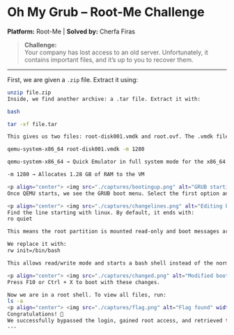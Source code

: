# Oh My Grub – Root-Me Challenge  
**Platform:** Root-Me | **Solved by:** Cherfa Firas  

> **Challenge:**  
> Your company has lost access to an old server. Unfortunately, it contains important files, and it’s up to you to recover them.  

---

First, we are given a `.zip` file. Extract it using:  
```bash
unzip file.zip
Inside, we find another archive: a .tar file. Extract it with:

bash

tar -xf file.tar

This gives us two files: root-disk001.vmdk and root.ovf. The .vmdk file is a virtual disk image, so we can boot it using QEMU:

qemu-system-x86_64 root-disk001.vmdk -m 1280

qemu-system-x86_64 → Quick Emulator in full system mode for the x86_64 architecture

-m 1280 → Allocates 1.28 GB of RAM to the VM

<p align="center"> <img src="./captures/bootingup.png" alt="GRUB starting menu" width="600"/> </p>
Once QEMU starts, we see the GRUB boot menu. Select the first option and press e to edit the boot parameters:

<p align="center"> <img src="./captures/changelines.png" alt="Editing boot parameters" width="600"/> </p>
Find the line starting with linux. By default, it ends with:
ro quiet

This means the root partition is mounted read-only and boot messages are hidden.

We replace it with:
rw init=/bin/bash

This allows read/write mode and starts a bash shell instead of the normal login screen:

<p align="center"> <img src="./captures/changed.png" alt="Modified boot line" width="600"/> </p>
Press F10 or Ctrl + X to boot with these changes.

Now we are in a root shell. To view all files, run:
ls -a
<p align="center"> <img src="./captures/flag.png" alt="Flag found" width="600"/> </p>
Congratulations! 🎉
We successfully bypassed the login, gained root access, and retrieved the flag.
---
